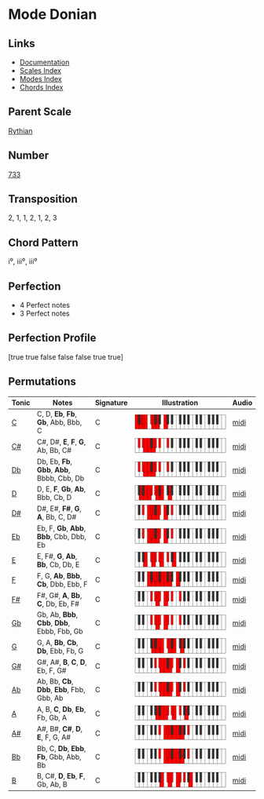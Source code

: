 # Mode Donian

## Links

- [Documentation](README.md)
- [Scales Index](Scales.md)
- [Modes Index](Modes.md)
- [Chords Index](Chords.md)

## Parent Scale

[Rythian](ScaleRythian.md)

## Number

[733](https://ianring.com/musictheory/scales/733)

## Transposition

2, 1, 1, 2, 1, 2, 3

## Chord Pattern

i⁰, iii⁰, iii⁰

## Perfection

- 4 Perfect notes
- 3 Perfect notes

## Perfection Profile

[true true false false false true true]

## Permutations

| Tonic | Notes | Signature | Illustration | Audio |
|-------|-------|-----------|--------------|-------|
| [C](ModeCNaturalDonian.md) | C, D, **Eb**, **Fb**, **Gb**, Abb, Bbb, C | C | ![CNaturalDonian](ModeCNaturalDonian.png) | [midi](https://github.com/edipermadi/music/blob/main/docs/ModeCNaturalDonian.mid?raw=true) |
| [C#](ModeCSharpDonian.md) | C#, D#, **E**, **F**, **G**, Ab, Bb, C# | C | ![CSharpDonian](ModeCSharpDonian.png) | [midi](https://github.com/edipermadi/music/blob/main/docs/ModeCSharpDonian.mid?raw=true) |
| [Db](ModeDFlatDonian.md) | Db, Eb, **Fb**, **Gbb**, **Abb**, Bbbb, Cbb, Db | C | ![DFlatDonian](ModeDFlatDonian.png) | [midi](https://github.com/edipermadi/music/blob/main/docs/ModeDFlatDonian.mid?raw=true) |
| [D](ModeDNaturalDonian.md) | D, E, **F**, **Gb**, **Ab**, Bbb, Cb, D | C | ![DNaturalDonian](ModeDNaturalDonian.png) | [midi](https://github.com/edipermadi/music/blob/main/docs/ModeDNaturalDonian.mid?raw=true) |
| [D#](ModeDSharpDonian.md) | D#, E#, **F#**, **G**, **A**, Bb, C, D# | C | ![DSharpDonian](ModeDSharpDonian.png) | [midi](https://github.com/edipermadi/music/blob/main/docs/ModeDSharpDonian.mid?raw=true) |
| [Eb](ModeEFlatDonian.md) | Eb, F, **Gb**, **Abb**, **Bbb**, Cbb, Dbb, Eb | C | ![EFlatDonian](ModeEFlatDonian.png) | [midi](https://github.com/edipermadi/music/blob/main/docs/ModeEFlatDonian.mid?raw=true) |
| [E](ModeENaturalDonian.md) | E, F#, **G**, **Ab**, **Bb**, Cb, Db, E | C | ![ENaturalDonian](ModeENaturalDonian.png) | [midi](https://github.com/edipermadi/music/blob/main/docs/ModeENaturalDonian.mid?raw=true) |
| [F](ModeFNaturalDonian.md) | F, G, **Ab**, **Bbb**, **Cb**, Dbb, Ebb, F | C | ![FNaturalDonian](ModeFNaturalDonian.png) | [midi](https://github.com/edipermadi/music/blob/main/docs/ModeFNaturalDonian.mid?raw=true) |
| [F#](ModeFSharpDonian.md) | F#, G#, **A**, **Bb**, **C**, Db, Eb, F# | C | ![FSharpDonian](ModeFSharpDonian.png) | [midi](https://github.com/edipermadi/music/blob/main/docs/ModeFSharpDonian.mid?raw=true) |
| [Gb](ModeGFlatDonian.md) | Gb, Ab, **Bbb**, **Cbb**, **Dbb**, Ebbb, Fbb, Gb | C | ![GFlatDonian](ModeGFlatDonian.png) | [midi](https://github.com/edipermadi/music/blob/main/docs/ModeGFlatDonian.mid?raw=true) |
| [G](ModeGNaturalDonian.md) | G, A, **Bb**, **Cb**, **Db**, Ebb, Fb, G | C | ![GNaturalDonian](ModeGNaturalDonian.png) | [midi](https://github.com/edipermadi/music/blob/main/docs/ModeGNaturalDonian.mid?raw=true) |
| [G#](ModeGSharpDonian.md) | G#, A#, **B**, **C**, **D**, Eb, F, G# | C | ![GSharpDonian](ModeGSharpDonian.png) | [midi](https://github.com/edipermadi/music/blob/main/docs/ModeGSharpDonian.mid?raw=true) |
| [Ab](ModeAFlatDonian.md) | Ab, Bb, **Cb**, **Dbb**, **Ebb**, Fbb, Gbb, Ab | C | ![AFlatDonian](ModeAFlatDonian.png) | [midi](https://github.com/edipermadi/music/blob/main/docs/ModeAFlatDonian.mid?raw=true) |
| [A](ModeANaturalDonian.md) | A, B, **C**, **Db**, **Eb**, Fb, Gb, A | C | ![ANaturalDonian](ModeANaturalDonian.png) | [midi](https://github.com/edipermadi/music/blob/main/docs/ModeANaturalDonian.mid?raw=true) |
| [A#](ModeASharpDonian.md) | A#, B#, **C#**, **D**, **E**, F, G, A# | C | ![ASharpDonian](ModeASharpDonian.png) | [midi](https://github.com/edipermadi/music/blob/main/docs/ModeASharpDonian.mid?raw=true) |
| [Bb](ModeBFlatDonian.md) | Bb, C, **Db**, **Ebb**, **Fb**, Gbb, Abb, Bb | C | ![BFlatDonian](ModeBFlatDonian.png) | [midi](https://github.com/edipermadi/music/blob/main/docs/ModeBFlatDonian.mid?raw=true) |
| [B](ModeBNaturalDonian.md) | B, C#, **D**, **Eb**, **F**, Gb, Ab, B | C | ![BNaturalDonian](ModeBNaturalDonian.png) | [midi](https://github.com/edipermadi/music/blob/main/docs/ModeBNaturalDonian.mid?raw=true) |
